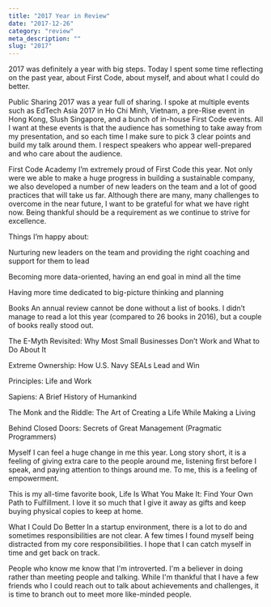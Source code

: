 ```yaml
---
title: "2017 Year in Review"
date: "2017-12-26"
category: "review"
meta_description: ""
slug: "2017"
---
```


2017 was definitely a year with big steps. Today I spent some time reflecting on the past year, about First Code, about myself, and about what I could do better.

Public Sharing
2017 was a year full of sharing. I spoke at multiple events such as EdTech Asia 2017 in Ho Chi Minh, Vietnam, a pre-Rise event in Hong Kong, Slush Singapore, and a bunch of in-house First Code events. All I want at these events is that the audience has something to take away from my presentation, and so each time I make sure to pick 3 clear points and build my talk around them. I respect speakers who appear well-prepared and who care about the audience.







First Code Academy
I’m extremely proud of First Code this year. Not only were we able to make a huge progress in building a sustainable company, we also developed a number of new leaders on the team and a lot of good practices that will take us far. Although there are many, many challenges to overcome in the near future, I want to be grateful for what we have right now. Being thankful should be a requirement as we continue to strive for excellence.

Things I’m happy about:

Nurturing new leaders on the team and providing the right coaching and support for them to lead

Becoming more data-oriented, having an end goal in mind all the time

Having more time dedicated to big-picture thinking and planning




Books
An annual review cannot be done without a list of books. I didn’t manage to read a lot this year (compared to 26 books in 2016), but a couple of books really stood out.

The E-Myth Revisited: Why Most Small Businesses Don’t Work and What to Do About It

Extreme Ownership: How U.S. Navy SEALs Lead and Win

Principles: Life and Work

Sapiens: A Brief History of Humankind

The Monk and the Riddle: The Art of Creating a Life While Making a Living

Behind Closed Doors: Secrets of Great Management (Pragmatic Programmers)

Myself
I can feel a huge change in me this year. Long story short, it is a feeling of giving extra care to the people around me, listening first before I speak, and paying attention to things around me. To me, this is a feeling of empowerment.

This is my all-time favorite book, Life Is What You Make It: Find Your Own Path to Fulfillment. I love it so much that I give it away as gifts and keep buying physical copies to keep at home.






What I Could Do Better
In a startup environment, there is a lot to do and sometimes responsibilities are not clear. A few times I found myself being distracted from my core responsibilities. I hope that I can catch myself in time and get back on track.

People who know me know that I'm introverted. I'm a believer in doing rather than meeting people and talking. While I'm thankful that I have a few friends who I could reach out to talk about achievements and challenges, it is time to branch out to meet more like-minded people.